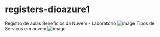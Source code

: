 # registers-dioazure1
Registro de aulas
Benefícios da Nuvem - Laboratório
![image](https://github.com/user-attachments/assets/de948d33-6caf-47d6-a543-9070d491008f)
Tipos de Serviços em nuvem
![image](https://github.com/user-attachments/assets/5023391f-99ec-474c-afa0-931dcbafc657)
